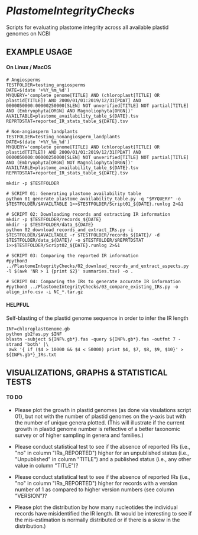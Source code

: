 *PlastomeIntegrityChecks*
=========================

Scripts for evaluating plastome integrity across all available plastid genomes on NCBI

## EXAMPLE USAGE
#### On Linux / MacOS
```
# Angiosperms
TESTFOLDER=testing_angiosperms
DATE=$(date '+%Y_%m_%d')
MYQUERY='complete genome[TITLE] AND (chloroplast[TITLE] OR plastid[TITLE]) AND 2000/01/01:2019/12/31[PDAT] AND 0000050000:00000250000[SLEN] NOT unverified[TITLE] NOT partial[TITLE] AND (Embryophyta[ORGN] AND Magnoliophyta[ORGN])'
AVAILTABLE=plastome_availability_table_${DATE}.tsv
REPRTDSTAT=reported_IR_stats_table_${DATE}.tsv

# Non-angiosperm landplants
TESTFOLDER=testing_nonangiosperm_landplants
DATE=$(date '+%Y_%m_%d')
MYQUERY='complete genome[TITLE] AND (chloroplast[TITLE] OR plastid[TITLE]) AND 2000/01/01:2019/12/31[PDAT] AND 0000050000:00000250000[SLEN] NOT unverified[TITLE] NOT partial[TITLE] AND (Embryophyta[ORGN] NOT Magnoliophyta[ORGN])'
AVAILTABLE=plastome_availability_table_${DATE}.tsv
REPRTDSTAT=reported_IR_stats_table_${DATE}.tsv

mkdir -p $TESTFOLDER

# SCRIPT 01: Generating plastome availability table
python 01_generate_plastome_availability_table.py -q "$MYQUERY" -o $TESTFOLDER/$AVAILTABLE 1>>$TESTFOLDER/Script01_${DATE}.runlog 2>&1

# SCRIPT 02: Downloading records and extracting IR information
mkdir -p $TESTFOLDER/records_${DATE}
mkdir -p $TESTFOLDER/data_${DATE}
python 02_download_records_and_extract_IRs.py -i $TESTFOLDER/$AVAILTABLE -r $TESTFOLDER/records_${DATE}/ -d $TESTFOLDER/data_${DATE}/ -o $TESTFOLDER/$REPRTDSTAT 1>>$TESTFOLDER/Script02_${DATE}.runlog 2>&1

# SCRIPT 03: Comparing the reported IR information
#python3 ../PlastomeIntegrityChecks/02_download_records_and_extract_aspects.py -l $(awk 'NR > 1 {print $2}' summaries.tsv) -o .

# SCRIPT 04: Comparing the IRs to generate accurate IR information
#python3 ../PlastomeIntegrityChecks/03_compare_existing_IRs.py -o align_info.csv -i NC_*.tar.gz

```

#### HELPFUL
Self-blasting of the plastid genome sequence in order to infer the IR length
```
INF=chloroplastGenome.gb
python gb2fas.py $INF
blastn -subject ${INF%.gb*}.fas -query ${INF%.gb*}.fas -outfmt 7 -strand 'both' |\
 awk '{ if ($4 > 10000 && $4 < 50000) print $4, $7, $8, $9, $10}' >  ${INF%.gb*}_IRs.txt
```

<!--
## FULL USAGE
```
#python3 ../PlastomeIntegrityChecks/01_generate_plastome_availability_table.py -o summaries.csv -q "Magnoliophyta[ORGN] AND 00000180000[SLEN] : 00000200000[SLEN] AND complete genome[TITLE] AND (chloroplast[TITLE] OR plastid[TITLE])"
```
-->

## VISUALIZATIONS, GRAPHS & STATISTICAL TESTS
#### TO DO
* Please plot the growth in plastid genomes (as done via visulations script 01), but not with the number of plastid genomes on the y-axis but with the number of unique genera plotted. (This will illustrate if the current growth in plastid genome number is reflective of a better taxonomic survey or of higher sampling in genera and families.)

* Please conduct statistical test to see if the absence of reported IRs (i.e., "no" in column "IRa_REPORTED") higher for an unpublished status (i.e., "Unpublished" in column "TITLE") and a published status (i.e., any other value in column "TITLE")?

* Please conduct statistical test to see if the absence of reported IRs (i.e., "no" in column "IRa_REPORTED") higher for records with a version number of 1 as compared to higher version numbers (see column "VERSION")?

* Please plot the distribution by how many nucleotides the individual records have misidentified the IR length. (It would be interesting to see if the mis-estimation is normally distributed or if there is a skew in the distribution.)
